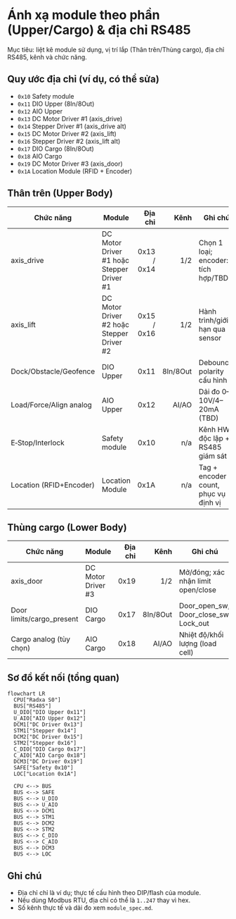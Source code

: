 # Ánh xạ module theo phần (Upper/Cargo) & địa chỉ RS485

Mục tiêu: liệt kê module sử dụng, vị trí lắp (Thân trên/Thùng cargo), địa chỉ RS485, kênh và chức năng.

## Quy ước địa chỉ (ví dụ, có thể sửa)
- `0x10` Safety module
- `0x11` DIO Upper (8In/8Out)
- `0x12` AIO Upper
- `0x13` DC Motor Driver #1 (axis_drive)
- `0x14` Stepper Driver #1 (axis_drive alt)
- `0x15` DC Motor Driver #2 (axis_lift)
- `0x16` Stepper Driver #2 (axis_lift alt)
- `0x17` DIO Cargo (8In/8Out)
- `0x18` AIO Cargo
- `0x19` DC Motor Driver #3 (axis_door)
- `0x1A` Location Module (RFID + Encoder)

## Thân trên (Upper Body)
| Chức năng | Module | Địa chỉ | Kênh | Ghi chú |
|---|---|---:|---:|---|
| axis_drive | DC Motor Driver #1 hoặc Stepper Driver #1 | 0x13 / 0x14 | 1/2 | Chọn 1 loại; encoder: tích hợp/TBD |
| axis_lift | DC Motor Driver #2 hoặc Stepper Driver #2 | 0x15 / 0x16 | 1/2 | Hành trình/giới hạn qua sensor |
| Dock/Obstacle/Geofence | DIO Upper | 0x11 | 8In/8Out | Debounce, polarity cấu hình |
| Load/Force/Align analog | AIO Upper | 0x12 | AI/AO | Dải đo 0–10V/4–20mA (TBD) |
| E‑Stop/Interlock | Safety module | 0x10 | n/a | Kênh HW độc lập + RS485 giám sát |
| Location (RFID+Encoder) | Location Module | 0x1A | n/a | Tag + encoder count, phục vụ định vị |

## Thùng cargo (Lower Body)
| Chức năng | Module | Địa chỉ | Kênh | Ghi chú |
|---|---|---:|---:|---|
| axis_door | DC Motor Driver #3 | 0x19 | 1/2 | Mở/đóng; xác nhận limit open/close |
| Door limits/cargo_present | DIO Cargo | 0x17 | 8In/8Out | Door_open_sw, Door_close_sw, Lock_out |
| Cargo analog (tùy chọn) | AIO Cargo | 0x18 | AI/AO | Nhiệt độ/khối lượng (load cell) |

## Sơ đồ kết nối (tổng quan)
```mermaid
flowchart LR
  CPU["Radxa S0"]
  BUS["RS485"]
  U_DIO["DIO Upper 0x11"]
  U_AIO["AIO Upper 0x12"]
  DCM1["DC Driver 0x13"]
  STM1["Stepper 0x14"]
  DCM2["DC Driver 0x15"]
  STM2["Stepper 0x16"]
  C_DIO["DIO Cargo 0x17"]
  C_AIO["AIO Cargo 0x18"]
  DCM3["DC Driver 0x19"]
  SAFE["Safety 0x10"]
  LOC["Location 0x1A"]

  CPU <--> BUS
  BUS <--> SAFE
  BUS <--> U_DIO
  BUS <--> U_AIO
  BUS <--> DCM1
  BUS <--> STM1
  BUS <--> DCM2
  BUS <--> STM2
  BUS <--> C_DIO
  BUS <--> C_AIO
  BUS <--> DCM3
  BUS <--> LOC
```

## Ghi chú
- Địa chỉ chỉ là ví dụ; thực tế cấu hình theo DIP/flash của module.
- Nếu dùng Modbus RTU, địa chỉ có thể là `1..247` thay vì hex.
- Số kênh thực tế và dải đo xem `module_spec.md`.
